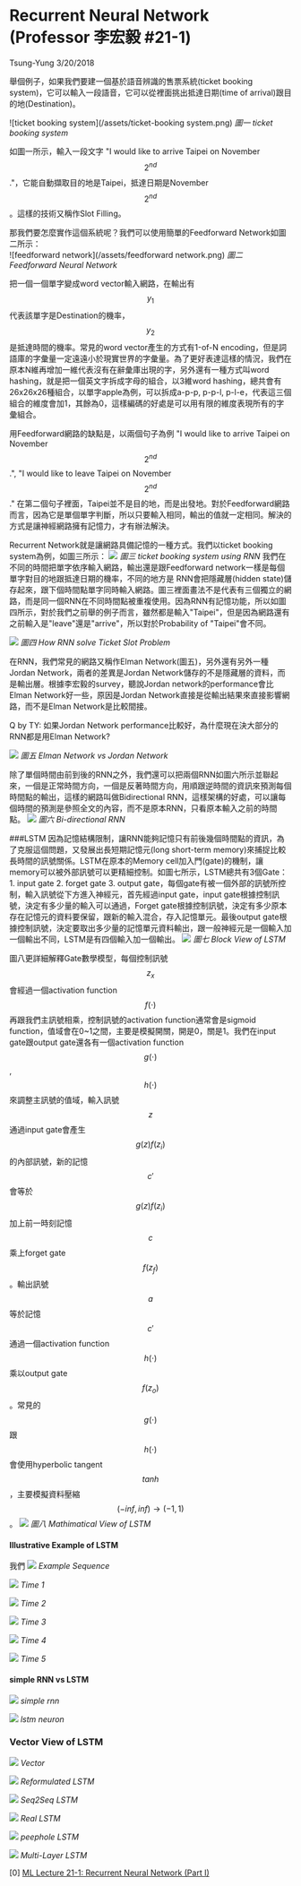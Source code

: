 # Recurrent Neural Network \(Professor 李宏毅 \#21-1\)

Tsung-Yung 3/20/2018

舉個例子，如果我們要建一個基於語音辨識的售票系統\(ticket booking system\)，它可以輸入一段語音，它可以從裡面挑出抵達日期\(time of arrival\)跟目的地\(Destination\)。

![ticket booking system](/assets/ticket-booking system.png) 
*圖一 ticket booking system*

如圖一所示，輸入一段文字 "I would like to arrive Taipei on November $$2^{nd}$$."，它能自動擷取目的地是Taipei，抵達日期是November $$2^{nd}$$。這樣的技術又稱作Slot Filling。

那我們要怎麼實作這個系統呢？我們可以使用簡單的Feedforward Network如圖二所示：  
![feedforward network](/assets/feedforward network.png)
*圖二 Feedforward Neural Network*

把一個一個單字變成word vector輸入網路，在輸出有 $$y_1$$ 代表該單字是Destination的機率， $$y_2$$是抵達時間的機率。常見的word vector產生的方式有1-of-N encoding，但是詞語庫的字彙量一定遠遠小於現實世界的字彙量。為了更好表達這樣的情況，我們在原本N維再增加一維代表沒有在辭彙庫出現的字，另外還有一種方式叫word hashing，就是把一個英文字拆成字母的組合，以3維word hashing，總共會有26x26x26種組合，以單字apple為例，可以拆成a-p-p, p-p-l, p-l-e，代表這三個組合的維度會加1，其餘為0，這樣編碼的好處是可以用有限的維度表現所有的字彙組合。

用Feedforward網路的缺點是，以兩個句子為例 "I would like to arrive Taipei on November $$2^{nd}$$.", "I would like to leave Taipei on November $$2^{nd}$$." 在第二個句子裡面，Taipei並不是目的地，而是出發地。對於Feedforward網路而言，因為它是單個單字判斷，所以只要輸入相同，輸出的值就一定相同。解決的方式是讓神經網路擁有記憶力，才有辦法解決。

Recurrent Network就是讓網路具備記憶的一種方式。我們以ticket booking system為例，如圖三所示：
![](/assets/rnn_seq2seq.png)
*圖三 ticket booking system using RNN*
我們在不同的時間把單字依序輸入網路，輸出還是跟Feedforward network一樣是每個單字對目的地跟抵達日期的機率，不同的地方是
RNN會把隱藏層(hidden state)儲存起來，跟下個時間點單字同時輸入網路。圖三裡面畫法不是代表有三個獨立的網路，而是同一個RNN在不同時間點被重複使用。因為RNN有記憶功能，所以如圖四所示，對於我們之前舉的例子而言，雖然都是輸入"Taipei"，但是因為網路還有之前輸入是"leave"還是"arrive"，所以對於Probability of "Taipei"會不同。

![](/assets/rnn-ticket-slot-recognition.png)
*圖四 How RNN solve Ticket Slot Problem*

在RNN，我們常見的網路又稱作Elman Network(圖五)，另外還有另外一種Jordan Network，兩者的差異是Jordan Network儲存的不是隱藏層的資料，而是輸出層。根據李宏毅的survey，聽說Jordan network的performance會比Elman Network好一些，原因是Jordan Network直接是從輸出結果來直接影響網路，而不是Elman Network是比較間接。

Q by TY: 如果Jordan Network performance比較好，為什麼現在決大部分的RNN都是用Elman Network?

![](/assets/elman-jordan-network.png)
*圖五 Elman Network vs Jordan Network*

除了單個時間由前到後的RNN之外，我們還可以把兩個RNN如圖六所示並聯起來，一個是正常時間方向，一個是反著時間方向，用順跟逆時間的資訊來預測每個時間點的輸出，這樣的網路叫做Bidirectional RNN，這樣架構的好處，可以讓每個時間的預測是參照全文的內容，而不是原本RNN，只看原本輸入之前的時間點。
![](/assets/bi-direction-rnn.png)
*圖六 Bi-directional RNN*

###LSTM
因為記憶結構限制，讓RNN能夠記憶只有前後幾個時間點的資訊，為了克服這個問題，又發展出長短期記憶元(long short-term memory)來捕捉比較長時間的訊號關係。LSTM在原本的Memory cell加入門(gate)的機制，讓memory可以被外部訊號可以更精細控制。如圖七所示，LSTM總共有3個Gate：1. input gate 2. forget gate 3. output gate，每個gate有被一個外部的訊號所控制，輸入訊號從下方進入神經元，首先經過input gate，input gate根據控制訊號，決定有多少量的輸入可以通過，Forget gate根據控制訊號，決定有多少原本存在記憶元的資料要保留，跟新的輸入混合，存入記憶單元。最後output gate根據控制訊號，決定要取出多少量的記憶單元資料輸出，跟一般神經元是一個輸入加一個輸出不同，LSTM是有四個輸入加一個輸出。
![](/assets/lstm-overview.png)
*圖七 Block View of LSTM*

圖八更詳細解釋Gate數學模型，每個控制訊號$$z_x$$會經過一個activation function $$f(\cdot)$$再跟我們主訊號相乘，控制訊號的activation function通常會是sigmoid function，值域會在0~1之間，主要是模擬開關，開是0，關是1。我們在input gate跟output gate還各有一個activation function $$g(\cdot)$$, $$h(\cdot)$$來調整主訊號的值域，輸入訊號$$z$$通過input gate會產生$$g(z)f(z_i)$$的內部訊號，新的記憶$$c'$$會等於$$g(z)f(z_i)$$加上前一時刻記憶$$c$$乘上forget gate $$f(z_f)$$。輸出訊號$$a$$等於記憶$$c'$$通過一個activation function $$h(\cdot)$$ 乘以output gate $$f(z_o)$$。常見的$$g(\cdot)$$跟$$h(\cdot)$$會使用hyperbolic tangent $$tanh$$，主要模擬資料壓縮$$(-inf,inf) \to (-1,1)$$。
![](/assets/lstm-details.png)
*圖八 Mathimatical View of LSTM*

#### Illustrative Example of LSTM
我們
![](/assets/lstm-example1.png)
*Example Sequence*

![](/assets/lstm-example2.png)
*Time 1*

![](/assets/lstm-example3.png)
*Time 2*

![](/assets/lstm-example4.png)
*Time 3*

![](/assets/lstm-example5.png)
*Time 4*

![](/assets/lstm-example6.png)
*Time 5*

#### simple RNN vs LSTM
![](/assets/simple-neuron.png)
*simple rnn*

![](/assets/lstm-neuron.png)
*lstm neuron*

### Vector View of LSTM
![](/assets/lstm-vector.png)
*Vector*

![](/assets/lstm-reform.png)
*Reformulated LSTM*

![](/assets/lstm-reform-seq2seq.png)
*Seq2Seq LSTM*

![](/assets/lstm-reform-recurrent.png)
*Real LSTM*

![](/assets/lstm-reform-recurrent-peephole.png)
*peephole LSTM*

![](/assets/lstm-reform-mutlilayer.png)
*Multi-Layer LSTM*



[0] [ML Lecture 21-1: Recurrent Neural Network (Part I)](https://www.youtube.com/watch?v=xCGidAeyS4M)

